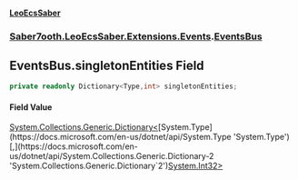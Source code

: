 #### [LeoEcsSaber](index.md 'index')
### [Saber7ooth.LeoEcsSaber.Extensions.Events](Saber7ooth.LeoEcsSaber.Extensions.Events.md 'Saber7ooth.LeoEcsSaber.Extensions.Events').[EventsBus](EventsBus.md 'Saber7ooth.LeoEcsSaber.Extensions.Events.EventsBus')

## EventsBus.singletonEntities Field

```csharp
private readonly Dictionary<Type,int> singletonEntities;
```

#### Field Value
[System.Collections.Generic.Dictionary&lt;](https://docs.microsoft.com/en-us/dotnet/api/System.Collections.Generic.Dictionary-2 'System.Collections.Generic.Dictionary`2')[System.Type](https://docs.microsoft.com/en-us/dotnet/api/System.Type 'System.Type')[,](https://docs.microsoft.com/en-us/dotnet/api/System.Collections.Generic.Dictionary-2 'System.Collections.Generic.Dictionary`2')[System.Int32](https://docs.microsoft.com/en-us/dotnet/api/System.Int32 'System.Int32')[&gt;](https://docs.microsoft.com/en-us/dotnet/api/System.Collections.Generic.Dictionary-2 'System.Collections.Generic.Dictionary`2')